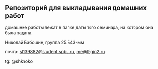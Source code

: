 ## Репозиторий для выкладывания домашних работ

домашние работы лежат в папке даты того семинара, на котором она была задана.

Николай Бабошин, группа 25.Б43-мм

почта: st139882@student.spbu.ru, me@l9gin2.ru

tg: @shknoko
